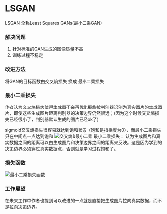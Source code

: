# LSGAN

LSGAN 全称Least Squares GANs(最小二乘GAN)

### 解决问题
1. 针对标准的GAN生成的图像质量不高
2. 训练过程不稳定

### 改进方法
将GAN的目标函数由交叉熵损失 换成 最小二乘损失

### 最小二乘损失
作者认为交叉熵损失使得生成器不会再优化那些被判别器识别为真实图片的生成图片，即使这些生成图片距离判别器的决策边界仍然很远；(因为这个时候交叉熵损失已经很小了，判别器默认生成的图片已经ok了)
    
sigmoid交叉熵损失很容易就达到饱和状态（饱和是指梯度为0），而最小二乘损失只在中间点一点达到饱和
![交叉熵&最小二乘](https://github.com/jiangfeng94/Pytorch_Learning/blob/master/LSGAN/%E4%BA%A4%E5%8F%89%E7%86%B5%26%E6%9C%80%E5%B0%8F%E4%BA%8C%E4%B9%98.jpg) 
最小二乘损失：
认为生成图片和真实数据之间的距离可以由生成图片和决策边界之间的距离来反映。这是因为学到的决策边界必须穿过真实数据点，否则就是学习过程饱和了。
### 损失函数
![最小二乘损失函数](https://github.com/jiangfeng94/Pytorch_Learning/blob/master/LSGAN/%E6%9C%80%E5%B0%8F%E4%BA%8C%E4%B9%98%E6%8D%9F%E5%A4%B1%E5%87%BD%E6%95%B0.jpg)

### 工作展望
在未来工作中作者也提到可以改进的一点就是直接把生成图片拉向真实数据，而不是拉向决策边界。